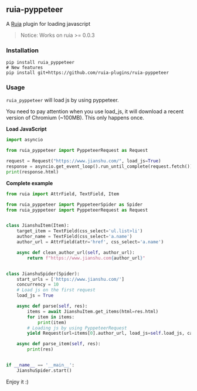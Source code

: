 ## ruia-pyppeteer

A [Ruia](https://github.com/howie6879/ruia) plugin for loading javascript

> Notice:  Works on ruia >= 0.0.3

### Installation

```shell
pip install ruia_pyppeteer
# New features
pip install git+https://github.com/ruia-plugins/ruia-pyppeteer
```

### Usage

`ruia_pyppeteer` will load js by using pyppeteer.
 
 You need to pay attention when you use load_js, it will download a recent version of Chromium (~100MB). This only happens once.

**Load JavaScript**

```python
import asyncio

from ruia_pyppeteer import PyppeteerRequest as Request

request = Request("https://www.jianshu.com/", load_js=True)
response = asyncio.get_event_loop().run_until_complete(request.fetch())
print(response.html)
```

**Complete example**

```python
from ruia import AttrField, TextField, Item

from ruia_pyppeteer import PyppeteerSpider as Spider
from ruia_pyppeteer import PyppeteerRequest as Request


class JianshuItem(Item):
    target_item = TextField(css_select='ul.list>li')
    author_name = TextField(css_select='a.name')
    author_url = AttrField(attr='href', css_select='a.name')

    async def clean_author_url(self, author_url):
        return f"https://www.jianshu.com{author_url}"


class JianshuSpider(Spider):
    start_urls = ['https://www.jianshu.com/']
    concurrency = 10
    # Load js on the first request
    load_js = True

    async def parse(self, res):
        items = await JianshuItem.get_items(html=res.html)
        for item in items:
            print(item)
        # Loading js by using PyppeteerRequest
        yield Request(url=items[0].author_url, load_js=self.load_js, callback=self.parse_item)

    async def parse_item(self, res):
        print(res)


if __name__ == '__main__':
    JianshuSpider.start()
```

Enjoy it :)

